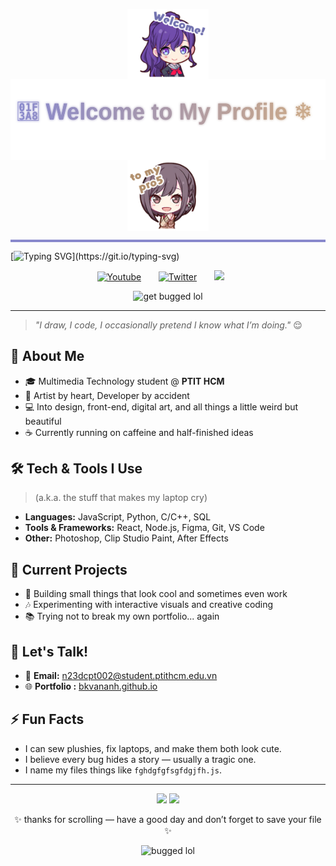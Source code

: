 <p align="center">
  <img src="./Mafuyu.png" width="130" style="vertical-align: middle;"/>
  <img src="./gradienttext.svg" height="130" style="vertical-align: middle;"/>
  <img src="./Ena.png" width="130" style="vertical-align: middle;"/>
</p>



<hr style="height:4px; background-color:#8888CC; border:none;" />

[![Typing SVG](https://readme-typing-svg.herokuapp.com?font=Fira+Code&size=25&pause=1000&color=1314FE&center=true&vCenter=true&width=1000&lines=hello%2C+my+name's+bkvanh.+nice+%E5%85%94+meet+you.)](https://git.io/typing-svg)
<p align="center">
  <a href="https://youtu.be/2Ii7UBMxWVw?si=vIX7ARuOjbyS8I_X"><img width="32px" alt="Youtube" title="Youtube" src="https://i.imgur.com/qiXu7b2.png"/></a>
  &#8287;&#8287;&#8287;&#8287;&#8287;
  <a href="https://x.com/pj_sekai/status/1538129901819158528"><img width="32px" alt="Twitter" title="Twitter" src="https://i.imgur.com/AixJgnm.png"/></a>
  &#8287;&#8287;&#8287;&#8287;&#8287;
  <a href="https://discord.gg/5UXgRt3q" alt="Discord" title="Niigo"><img width="32px" src="https://i.imgur.com/OViZO8J.png"/></a>
  &#8287;&#8287;&#8287;&#8287;&#8287;

</p>
<p align="center">
  <img src="https://media1.tenor.com/m/V8ZEl04Ef_4AAAAC/project-sekai-prsk.gif" alt="get bugged lol" width="300" />
</p>


----------------
> *"I draw, I code, I occasionally pretend I know what I’m doing."* 😌

## 🧠 About Me
- 🎓 Multimedia Technology student @ **PTIT HCM**  
- 🎨 Artist by heart, Developer by accident  
- 💻 Into design, front-end, digital art, and all things a little weird but beautiful  
- ☕ Currently running on caffeine and half-finished ideas  

## 🛠️ Tech & Tools I Use
> (a.k.a. the stuff that makes my laptop cry)
- **Languages:** JavaScript, Python, C/C++, SQL  
- **Tools & Frameworks:** React, Node.js, Figma, Git, VS Code  
- **Other:** Photoshop, Clip Studio Paint, After Effects  

## 🌈 Current Projects
- 🧩 Building small things that look cool and sometimes even work  
- 🎶 Experimenting with interactive visuals and creative coding  
- 📚 Trying not to break my own portfolio... again  

## 💬 Let's Talk!
- 💌 **Email:** n23dcpt002@student.ptithcm.edu.vn  
- 🌐 **Portfolio :** <a href="https://bkvananh.github.io/">bkvananh.github.io </a>  

## ⚡ Fun Facts
- I can sew plushies, fix laptops, and make them both look cute.  
- I believe every bug hides a story — usually a tragic one.  
- I name my files things like `fghdgfgfsgfdgjfh.js`.  

---

<p align="center">
  <img src="https://github-readme-stats.vercel.app/api?username=bkvananh&show_icons=true&theme=blue_navy" height="160" />
  <img src="https://github-readme-stats.vercel.app/api/top-langs/?username=bkvananh&layout=compact&theme=blue_navy" height="160" />
</p>

<p align="center">✨ thanks for scrolling — have a good day and don’t forget to save your file ✨</p>

</p>
<p align="center">
  <img src="https://media.tenor.com/p6l-QhyZUogAAAAj/cockroach-dance.gif" alt="bugged lol" width="100" />
</p>

